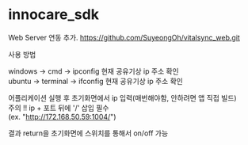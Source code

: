 # innocare_sdk

Web Server 연동 추가.
https://github.com/SuyeongOh/vitalsync_web.git

사용 방법  

windows -> cmd -> ipconfig 현재 공유기상 ip 주소 확인  
ubuntu -> terminal -> ifconfig 현재 공유기상 ip 주소 확인  

어플리케이션 실행 후 초기화면에서 ip 입력(매번해야함, 안하려면 앱 직접 빌드)  
주의 !! ip + 포트 뒤에 '/' 삽입 필수  
(ex. "http://172.168.50.59:1004/")  

결과 return을 초기화면에 스위치를 통해서 on/off 가능


